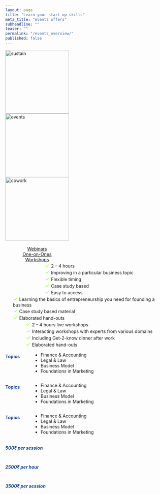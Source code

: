 ```yaml
---
layout: page
title: "Learn your start up skills"
meta_title: "events offers"
subheadline: ""
teaser: ""
permalink: "/events_overview/"
published: false
---
```


<div class="row">
  <div class="small-2 large-4 columns" style="vertical-align: middle">
  		<a href="http://jaagastartup.in/webinars/" target="_blank"><img src="{{ site.url }}{{ site.baseurl }}/images/sustain-small.png" alt="sustain" width="200"></a>
  </div>
  <div class="small-4 large-4 columns" vertical-align: middle >
    	<a href="http://jaagastartup.in/one-on-ones/" target="_blank"><img src="{{ site.url }}{{ site.baseurl }}/images/events-small.png" alt="events" align="center" width="200"></a>
  </div>
   <div class="small-6 large-4 columns" vertical-align: middle>
     	<a href="http://jaagastartup.in/workshops/" target="_blank"><img src="{{ site.url }}{{ site.baseurl }}/images/cowork-small.png" alt="cowork" width="200"></a>
  </div>
</div>

<br>

<div class="row">
  <div class="small-2 large-4 columns">
    <a class="button small radius alert" href="http://jaagastartup.in/webinars/" align= "center" style="width:200px">Webinars</a>
  </div>
  <div class="small-4 large-4 columns">
    <a class="button small radius alert" href="http://jaagastartup.in/one-on-ones/" align= "center" style="width:200px">One-on-Ones</a>
  </div>
   <div class="small-6 large-4 columns">
    <a class="button small radius alert" href="http://jaagastartup.in/workshops/" align= "center" style="width:200px">Workshops </a>
  </div>
</div>

<div class="row">
  <div class="small-2 large-4 columns" style="text-align: left">
  <ul style="list-style-type: none;margin: 0 auto; text-align: left" align="left">
   <li> <font color="#9AFE2E" size="4">&#10003;</font> 2 – 4 hours</li>
   <li> <font color="#9AFE2E" size="4">&#10003;</font> Improving in a particular business topic </li>
   <li> <font color="#9AFE2E" size="4">&#10003;</font> Flexible timing</li>
   <li> <font color="#9AFE2E" size="4">&#10003;</font> Case study based</li>
   <li> <font color="#9AFE2E" size="4">&#10003;</font> Easy to access</li>
  </ul>
  </div>
  <div class="small-4 large-4 columns" style="text-align: left">
  	  <ul style="list-style-type: none;margin: 0 auto; text-align: left" align="left" >
   <li> <font color="#9AFE2E" size="4">&#10003;</font> Learning the basics of entrepreneurship you need for founding a business</li>
   <li> <font color="#9AFE2E" size="4">&#10003;</font> Case study based material </li>
   <li> <font color="#9AFE2E" size="4">&#10003;</font> Elaborated hand-outs </li>
  </ul>
  </div>
   <div class="small-6 large-4 columns" style="text-align: left">
  	  <ul style="list-style-type: none;margin: 0 auto; text-align: left" align="left" >
   <li> <font color="#9AFE2E" size="4">&#10003;</font> 2 – 4 hours live workshops</li>
   <li > <font color="#9AFE2E" size="4">&#10003;</font> Interacting workshops with experts from various domains </li>
   <li > <font color="#9AFE2E" size="4">&#10003;</font> Including Get-2-know dinner after work</li>
   <li > <font color="#9AFE2E" size="4">&#10003;</font> Elaborated hand-outs </li>
  </ul>
  </div>
  
</div>

<div class="row">
  <div class="small-2 large-4 columns">
  <h4 algin="center"><font color="#164393">Topics</font></h4>
  <br>
  <ul align="left" >
  <li>Finance &amp; Accounting</li>
  <li>Legal &amp; Law</li>
  <li>Business Model</li>
  <li>Foundations in Marketing</li>
  </ul>
  </div>
  <div class="small-4 large-4 columns">
   <h4 algin="center"><font color="#164393">Topics</font></h4>
   <br>
  <ul align="left" >
  <li>Finance &amp; Accounting</li>
  <li>Legal &amp; Law</li>
  <li>Business Model</li>
  <li>Foundations in Marketing</li>
  </ul>
  </div>
   <div class="small-6 large-4 columns">
    <h4 algin="center"><font color="#164393">Topics</font></h4>
    <br>
  <ul align="left" >
  <li>Finance &amp; Accounting</li>
  <li>Legal &amp; Law</li>
  <li>Business Model</li>
  <li>Foundations in Marketing</li>
  </ul>
  </div>
</div>

<div class="row">
  <div class="small-2 large-4 columns" algin="center">
  <h5><font color="#164393">500₹ per session</font></h5> 
  </div>
  <div class="small-4 large-4 columns" algin="center">
  <h5><font color="#164393">2500₹ per hour</font></h5> 
  </div>
   <div class="small-6 large-4 columns" algin="center">
  <h5><font color="#164393">3500₹ per session</font></h5> 
  </div>
</div>



